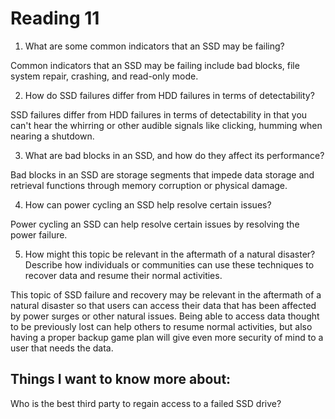 # Reading 11

1. What are some common indicators that an SSD may be failing?

Common indicators that an SSD may be failing include bad blocks, file system repair, crashing, and read-only mode.

2. How do SSD failures differ from HDD failures in terms of detectability?

SSD failures differ from HDD failures in terms of detectability in that you can't hear the whirring or other audible signals like clicking, humming when nearing a shutdown.

3. What are bad blocks in an SSD, and how do they affect its performance?

Bad blocks in an SSD are storage segments that impede data storage and retrieval functions through memory corruption or physical damage.

4. How can power cycling an SSD help resolve certain issues?

Power cycling an SSD can help resolve certain issues by resolving the power failure.

5. How might this topic be relevant in the aftermath of a natural disaster? Describe how individuals or communities can use these techniques to recover data and resume their normal activities.

This topic of SSD failure and recovery may be relevant in the aftermath of a natural disaster so that users can access their data that has been affected by power surges or other natural issues.  Being able to access data thought to be previously lost can help others to resume normal activities, but also having a proper backup game plan will give even more security of mind to a user that needs the data.

## Things I want to know more about:

Who is the best third party to regain access to a failed SSD drive?
